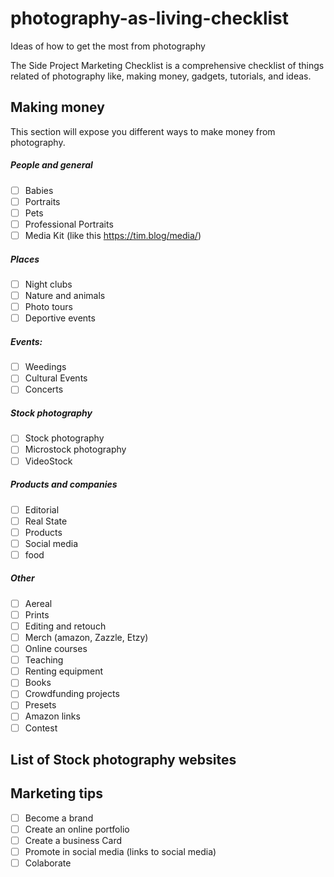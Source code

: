 # photography-as-living-checklist
Ideas of how to get the most from photography

The Side Project Marketing Checklist is a comprehensive checklist of things related of photography like, making money, gadgets, tutorials, and ideas.

## Making money
This section will expose you different ways to make money from photography.

##### People and general
- [ ] Babies
- [ ] Portraits
- [ ] Pets
- [ ] Professional Portraits
- [ ] Media Kit (like this https://tim.blog/media/)
##### Places
- [ ] Night clubs
- [ ] Nature and animals
- [ ] Photo tours
- [ ] Deportive events
##### Events:
- [ ] Weedings
- [ ] Cultural Events
- [ ] Concerts

##### Stock photography
- [ ] Stock photography
- [ ] Microstock photography
- [ ] VideoStock

##### Products and companies
- [ ] Editorial
- [ ] Real State
- [ ] Products
- [ ] Social media
- [ ] food

##### Other
- [ ] Aereal
- [ ] Prints
- [ ] Editing and retouch
- [ ] Merch (amazon, Zazzle, Etzy)
- [ ] Online courses
- [ ] Teaching
- [ ] Renting equipment
- [ ] Books
- [ ] Crowdfunding projects
- [ ] Presets
- [ ] Amazon links
- [ ] Contest
## List of Stock photography websites

## Marketing tips
- [ ] Become a brand
- [ ] Create an online portfolio
- [ ] Create a business Card
- [ ] Promote in social media (links to social media)
- [ ] Colaborate
